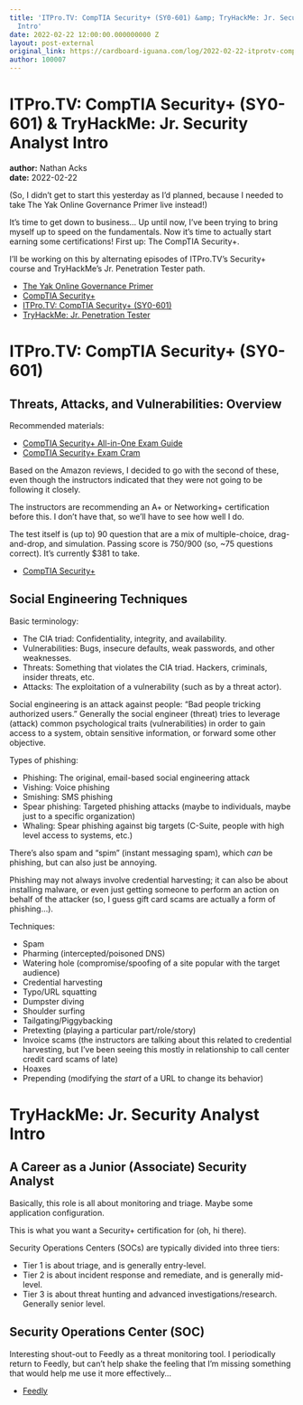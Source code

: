 ```yaml
---
title: 'ITPro.TV: CompTIA Security+ (SY0-601) &amp; TryHackMe: Jr. Security Analyst
  Intro'
date: 2022-02-22 12:00:00.000000000 Z
layout: post-external
original_link: https://cardboard-iguana.com/log/2022-02-22-itprotv-comptia-security-plus-and-tryhackme-jr-security-analyst-intro.html
author: 100007
---
```


# ITPro.TV: CompTIA Security+ (SY0-601) & TryHackMe: Jr. Security Analyst Intro

**author:** Nathan Acks  
**date:** 2022-02-22

(So, I didn’t get to start this yesterday as I’d planned, because I needed to take The Yak Online Governance Primer live instead!)

It’s time to get down to business… Up until now, I’ve been trying to bring myself up to speed on the fundamentals. Now it’s time to actually start earning some certifications! First up: The CompTIA Security+.

I’ll be working on this by alternating episodes of ITPro.TV’s Security+ course and TryHackMe’s Jr. Penetration Tester path.

- [The Yak Online Governance Primer](https://www.yakcollective.org/projects/yak-online-governance-primer/)
- [CompTIA Security+](https://www.comptia.org/certifications/security)
- [ITPro.TV: CompTIA Security+ (SY0-601)](https://www.itpro.tv/courses/security/security-sy0601/)
- [TryHackMe: Jr. Penetration Tester](https://tryhackme.com/path/outline/jrpenetrationtester)

# ITPro.TV: CompTIA Security+ (SY0-601)

## Threats, Attacks, and Vulnerabilities: Overview

Recommended materials:

- [CompTIA Security+ All-in-One Exam Guide](https://www.amazon.com/CompTIA-Security-Certification-Guide-SY0-601/dp/1260464008/)
- [CompTIA Security+ Exam Cram](https://www.amazon.com/gp/product/0136798675/)

Based on the Amazon reviews, I decided to go with the second of these, even though the instructors indicated that they were not going to be following it closely.

The instructors are recommending an A+ or Networking+ certification before this. I don’t have that, so we’ll have to see how well I do.

The test itself is (up to) 90 question that are a mix of multiple-choice, drag-and-drop, and simulation. Passing score is 750/900 (so, ~75 questions correct). It’s currently $381 to take.

- [CompTIA Security+](https://www.comptia.org/certifications/security)

## Social Engineering Techniques

Basic terminology:

- The CIA triad: Confidentiality, integrity, and availability.
- Vulnerabilities: Bugs, insecure defaults, weak passwords, and other weaknesses.
- Threats: Something that violates the CIA triad. Hackers, criminals, insider threats, etc.
- Attacks: The exploitation of a vulnerability (such as by a threat actor).

Social engineering is an attack against people: “Bad people tricking authorized users.” Generally the social engineer (threat) tries to leverage (attack) common psychological traits (vulnerabilities) in order to gain access to a system, obtain sensitive information, or forward some other objective.

Types of phishing:

- Phishing: The original, email-based social engineering attack
- Vishing: Voice phishing
- Smishing: SMS phishing
- Spear phishing: Targeted phishing attacks (maybe to individuals, maybe just to a specific organization)
- Whaling: Spear phishing against big targets (C-Suite, people with high level access to systems, etc.)

There’s also spam and “spim” (instant messaging spam), which _can_ be phishing, but can also just be annoying.

Phishing may not always involve credential harvesting; it can also be about installing malware, or even just getting someone to perform an action on behalf of the attacker (so, I guess gift card scams are actually a form of phishing…).

Techniques:

- Spam
- Pharming (intercepted/poisoned DNS)
- Watering hole (compromise/spoofing of a site popular with the target audience)
- Credential harvesting
- Typo/URL squatting
- Dumpster diving
- Shoulder surfing
- Tailgating/Piggybacking
- Pretexting (playing a particular part/role/story)
- Invoice scams (the instructors are talking about this related to credential harvesting, but I’ve been seeing this mostly in relationship to call center credit card scams of late)
- Hoaxes
- Prepending (modifying the _start_ of a URL to change its behavior)

# TryHackMe: Jr. Security Analyst Intro

## A Career as a Junior (Associate) Security Analyst

Basically, this role is all about monitoring and triage. Maybe some application configuration.

This is what you want a Security+ certification for (oh, hi there).

Security Operations Centers (SOCs) are typically divided into three tiers:

- Tier 1 is about triage, and is generally entry-level.
- Tier 2 is about incident response and remediate, and is generally mid-level.
- Tier 3 is about threat hunting and advanced investigations/research. Generally senior level.

## Security Operations Center (SOC)

Interesting shout-out to Feedly as a threat monitoring tool. I periodically return to Feedly, but can’t help shake the feeling that I’m missing something that would help me use it more effectively…

- [Feedly](https://feedly.com/)
